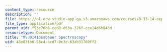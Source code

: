 ```yaml
---
content_type: resource
description: ''
file: https://ol-ocw-studio-app-qa.s3.amazonaws.com/courses/8-13-14-experimental-physics-i-ii-junior-lab-fall-2016-spring-2017/48e831b658c4acd78c3e63ab31789ff2_MIT8_13-14F16-S17exp13.pdf
file_type: application/pdf
parent_uid: f93c78b6-ced8-d63a-326f-cce14d6b843d
resourcetype: Document
title: "M\u0141ossbauer Spectroscopy"
uid: 48e831b6-58c4-acd7-8c3e-63ab31789ff2
---
```

